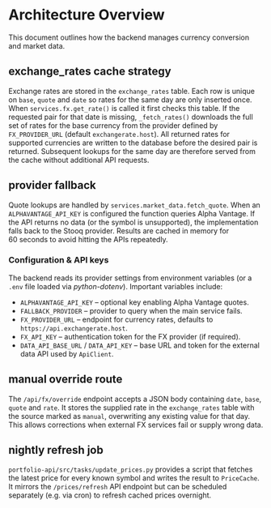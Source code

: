 # Architecture Overview

This document outlines how the backend manages currency conversion and market data.

## exchange_rates cache strategy

Exchange rates are stored in the `exchange_rates` table. Each row is unique on
`base`, `quote` and `date` so rates for the same day are only inserted once.
When `services.fx.get_rate()` is called it first checks this table. If the
requested pair for that date is missing, `_fetch_rates()` downloads the full set
of rates for the base currency from the provider defined by `FX_PROVIDER_URL`
(default `exchangerate.host`). All returned rates for supported currencies are
written to the database before the desired pair is returned. Subsequent lookups
for the same day are therefore served from the cache without additional API
requests.

## provider fallback

Quote lookups are handled by `services.market_data.fetch_quote`. When an
`ALPHAVANTAGE_API_KEY` is configured the function queries Alpha Vantage. If the
API returns no data (or the symbol is unsupported), the implementation falls
back to the Stooq provider. Results are cached in memory for 60&nbsp;seconds to
avoid hitting the APIs repeatedly.

### Configuration & API keys

The backend reads its provider settings from environment variables (or a `.env`
file loaded via *python-dotenv*). Important variables include:

* `ALPHAVANTAGE_API_KEY` – optional key enabling Alpha Vantage quotes.
* `FALLBACK_PROVIDER` – provider to query when the main service fails.
* `FX_PROVIDER_URL` – endpoint for currency rates, defaults to
  `https://api.exchangerate.host`.
* `FX_API_KEY` – authentication token for the FX provider (if required).
* `DATA_API_BASE_URL` / `DATA_API_KEY` – base URL and token for the external data
  API used by `ApiClient`.

## manual override route

The `/api/fx/override` endpoint accepts a JSON body containing `date`, `base`,
`quote` and `rate`. It stores the supplied rate in the `exchange_rates` table
with the source marked as `manual`, overwriting any existing value for that day.
This allows corrections when external FX services fail or supply wrong data.

## nightly refresh job

`portfolio-api/src/tasks/update_prices.py` provides a script that fetches the
latest price for every known symbol and writes the result to `PriceCache`. It
mirrors the `/prices/refresh` API endpoint but can be scheduled separately
(e.g. via cron) to refresh cached prices overnight.

